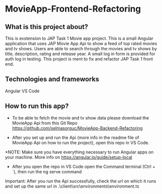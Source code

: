 # MovieApp-Frontend-Refactoring
## What is this project about?

This is exstension to JAP Task 1 Movie app project. This is a small Angular application that uses JAP Movie App Api to show a feed of top rated movies and tv shows. 
Users are able to search through the movies and tv shows by title, description, rating and release year. 
A small log in form is provided for auth log in testing. 
This project is ment to fix and refactor JAP Task 1 front end.

## Technologies and frameworks
Angular 
VS Code

## How to run this app?

- To be able to fetch the movie and tv show data please download the MovieApp Api from this Git Repo
https://github.com/selmasorguc/MovieApp-Backend-Refactoring

- After you set up and run the Api (more info in the readme file of MovieApp Api on how to run the project), open this repo in VS Code.

*NOTE: Make sure you have everything necessary to run Angular apps on your machine. 
More info  on https://angular.io/guide/setup-local

- After you open the repo in VS Code open the Command terminal (Ctrl + `), then run the ng serve command

Important:
After you run the Api successfully, check the url on which it runs and set up the same url in .\client\src\environments\environment.ts
